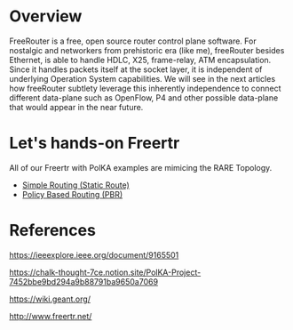 # Overview

FreeRouter is a free, open source router control plane software. For nostalgic and networkers from prehistoric era (like me), freeRouter besides Ethernet, is able to handle HDLC, X25, frame-relay, ATM encapsulation. Since it handles packets itself at the socket layer, it is independent of underlying Operation System capabilities. We will see in the next articles how freeRouter subtlety leverage this inherently independence to connect different data-plane such as OpenFlow, P4 and other possible data-plane that would appear in the near future.

# Let's hands-on Freertr

All of our Freertr with PolKA examples are mimicing the RARE Topology. 

* [Simple Routing (Static Route)](./rare-simple-test/)
* [Policy Based Routing (PBR)](./rare-pbr-test/)

# References

https://ieeexplore.ieee.org/document/9165501

https://chalk-thought-7ce.notion.site/PolKA-Project-7452bbe9bd294a9b88791ba9650a7069

https://wiki.geant.org/

http://www.freertr.net/
